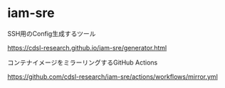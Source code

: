# iam-sre

SSH用のConfig生成するツール

https://cdsl-research.github.io/iam-sre/generator.html

コンテナイメージをミラーリングするGitHub Actions

https://github.com/cdsl-research/iam-sre/actions/workflows/mirror.yml
